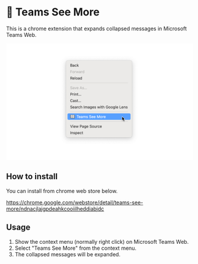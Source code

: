 # 🚀 Teams See More

This is a chrome extension that expands collapsed messages in Microsoft Teams Web.

![Screenshot](./screenshots/1280x800.png)

## How to install

You can install from chrome web store below.

https://chrome.google.com/webstore/detail/teams-see-more/ndnacjlajgpdeahkcooiilheddiabjdc

## Usage

1. Show the context menu (normally right click) on Microsoft Teams Web.
1. Select "Teams See More" from the context menu.
1. The collapsed messages will be expanded.
